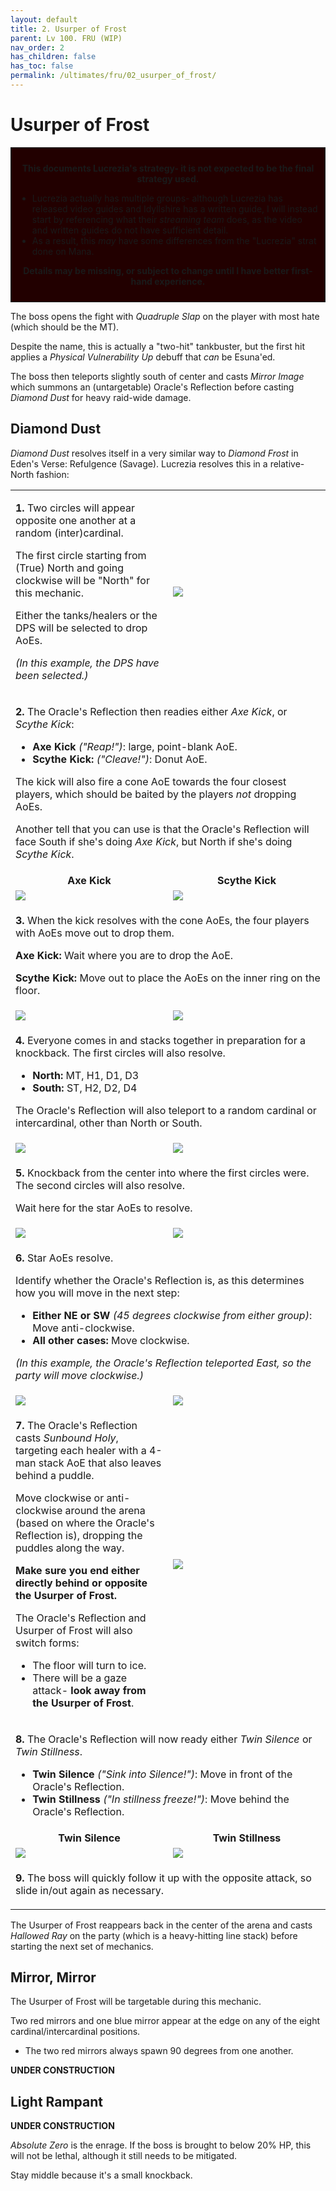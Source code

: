 ```yaml
---
layout: default
title: 2. Usurper of Frost
parent: Lv 100. FRU (WIP)
nav_order: 2
has_children: false
has_toc: false
permalink: /ultimates/fru/02_usurper_of_frost/
---
```


# Usurper of Frost

<div style="background-color: #200 ; padding: 10px; border: 1px solid;">
<p style="text-align:center"><b>This documents Lucrezia's strategy- it is not 
expected to be the final strategy used.</b></p>
<ul>
  <li>Lucrezia actually has multiple groups- although Lucrezia has 
  released video guides and Idyllshire has a written guide, I will instead 
  start by referencing what their <em>streaming team</em> does, as the 
  video and written guides do not have sufficient detail.</li>
  <li>As a result, this <em>may</em> have some differences from the "Lucrezia" 
  strat done on Mana.</li>
</ul>
<p style="text-align:center"><b>Details may be missing, or subject to change
until I have better first-hand experience.</b></p>
</div>

The boss opens the fight with *Quadruple Slap* on the player with most hate
(which should be the MT).

Despite the name, this is actually a "two-hit" tankbuster, but the first hit
applies a *Physical Vulnerability Up* debuff that *can* be Esuna'ed.

The boss then teleports slightly south of center and casts *Mirror Image*
which summons an (untargetable) Oracle's Reflection before casting *Diamond
Dust* for heavy raid-wide damage.

## Diamond Dust

*Diamond Dust* resolves itself in a very similar way to *Diamond Frost* in Eden's Verse: Refulgence (Savage). Lucrezia resolves this in a relative-North fashion:

<table>
  <tr>
    <td width="50%">
      <p><b>1.</b> Two circles will appear opposite one another at a random
      (inter)cardinal.</p>
      <p>The first circle starting from (True) North and going clockwise will
      be "North" for this mechanic.</p>
      <p>Either the tanks/healers or the DPS will be selected to drop AoEs.</p>
      <p><em>(In this example, the DPS have been selected.)</em></p>
    </td>
    <td>
      <img src="{{site.baseurl}}/images/ultimates/fru/02/diamond_dust_01.jpg">
    </td>
  </tr>
  <tr>
    <td colspan="2">
      <p><b>2.</b> The Oracle's Reflection then readies either <em>Axe Kick</em>, or <em>Scythe Kick</em>:</p>
      <ul>
        <li><b>Axe Kick</b> <em>("Reap!")</em>: large, point-blank AoE.</li>
        <li><b>Scythe Kick:</b> <em>("Cleave!")</em>: Donut AoE.</li>
      </ul>
      <p>The kick will also fire a cone AoE towards the four closest players, 
      which should be baited by the players <em>not</em> dropping AoEs.</p>
      <p>Another tell that you can use is that the Oracle's Reflection will 
      face South if she's doing <em>Axe Kick</em>, but North if she's doing 
      <em>Scythe Kick</em>.</p>
    </td>
  </tr>
  <tr>
    <td style="text-align:center">
      <b>Axe Kick</b>
    </td>
    <td style="text-align:center">
      <b>Scythe Kick</b>
    </td>
  </tr>
  <tr>
    <td>
      <img src="{{site.baseurl}}/images/ultimates/fru/02/diamond_dust_02a.jpg">
    </td>
    <td>
      <img src="{{site.baseurl}}/images/ultimates/fru/02/diamond_dust_02b.jpg">
    </td>
  </tr>
  <tr>
    <td colspan="2">
      <p><b>3.</b> When the kick resolves with the cone AoEs, the four players 
      with AoEs move out to drop them.</p>
      <p><b>Axe Kick:</b> Wait where you are to drop the AoE.</p>
      <p><b>Scythe Kick:</b> Move out to place the AoEs on the inner ring on
      the floor.</p>
    </td>
  </tr>
  <tr>
    <td>
      <img src="{{site.baseurl}}/images/ultimates/fru/02/diamond_dust_03a.jpg">
    </td>
    <td>
      <img src="{{site.baseurl}}/images/ultimates/fru/02/diamond_dust_03b.jpg">
    </td>
  </tr>
  <tr>
    <td colspan="2">
      <p><b>4.</b> Everyone comes in and stacks together in preparation for a 
      knockback. The first circles will also resolve.</p>
      <ul>
        <li><b>North:</b> MT, H1, D1, D3</li>
        <li><b>South:</b> ST, H2, D2, D4</li>
      </ul>
      <p>The Oracle's Reflection will also teleport to a random cardinal or 
      intercardinal, other than North or South.</p>
    </td>
  </tr>
  <tr>
    <td>
      <img src="{{site.baseurl}}/images/ultimates/fru/02/diamond_dust_04a.jpg">
    </td>
    <td>
      <img src="{{site.baseurl}}/images/ultimates/fru/02/diamond_dust_04b.jpg">
    </td>
  </tr>
  <tr>
    <td colspan="2">
      <p><b>5.</b> Knockback from the center into where the first circles
      were. The second circles will also resolve.</p>
      <p>Wait here for the star AoEs to resolve.</p>
    </td>
  </tr>
  <tr>
    <td>
      <img src="{{site.baseurl}}/images/ultimates/fru/02/diamond_dust_05a.jpg">
    </td>
    <td>
      <img src="{{site.baseurl}}/images/ultimates/fru/02/diamond_dust_05b.jpg">
    </td>
  </tr>
  <tr>
    <td colspan="2">
      <p><b>6.</b> Star AoEs resolve.</p>
      <p>Identify whether the Oracle's Reflection is, as this determines how
      you will move in the next step:</p>
      <ul>
        <li><b>Either NE or SW</b> <em>(45 degrees clockwise from either group)</em>: Move anti-clockwise.</li>
        <li><b>All other cases:</b> Move clockwise.</li>
      </ul>
      <p><em>(In this example, the Oracle's Reflection teleported East, so the 
      party will move clockwise.)</em></p>
    </td>
  </tr>
  <tr>
    <td>
      <img src="{{site.baseurl}}/images/ultimates/fru/02/diamond_dust_06a.jpg">
    </td>
    <td>
      <img src="{{site.baseurl}}/images/ultimates/fru/02/diamond_dust_06b.jpg">
    </td>
  </tr>
  <tr>
    <td>
      <p><b>7.</b> The Oracle's Reflection casts <em>Sunbound Holy</em>, 
      targeting each healer with a 4-man stack AoE that also leaves behind a 
      puddle.</p>
      <p>Move clockwise or anti-clockwise around the arena (based on where the 
      Oracle's Reflection is), dropping the puddles along the way.</p>
      <p><b>Make sure you end either directly behind or opposite the Usurper 
      of Frost.</b></p>
      <p>The Oracle's Reflection and Usurper of Frost will also switch forms:</p>
      <ul>
        <li>The floor will turn to ice.</li>
        <li>There will be a gaze attack- <b>look away from the Usurper of
        Frost</b>.</li>
      </ul>
    </td>
    <td>
      <img src="{{site.baseurl}}/images/ultimates/fru/02/diamond_dust_07.jpg">
    </td>
  </tr>
  <tr>
    <td colspan="2">
      <p><b>8.</b> The Oracle's Reflection will now ready either <em>Twin 
      Silence</em> or <em>Twin Stillness</em>.</p>
      <ul>
        <li><b>Twin Silence</b> <em>("Sink into Silence!")</em>: Move in front of the Oracle's Reflection.</li>
        <li><b>Twin Stillness</b> <em>("In stillness freeze!")</em>: Move behind the Oracle's Reflection.</li>
      </ul>
    </td>
  </tr>
  <tr>
    <td style="text-align:center">
      <b>Twin Silence</b>
    </td>
    <td style="text-align:center">
      <b>Twin Stillness</b>
    </td>
  </tr>
  <tr>
    <td>
      <img src="{{site.baseurl}}/images/ultimates/fru/02/diamond_dust_08a.jpg">
    </td>
    <td>
      <img src="{{site.baseurl}}/images/ultimates/fru/02/diamond_dust_08b.jpg">
    </td>
  </tr>
  <tr>
    <td colspan="2">
      <p><b>9.</b> The boss will quickly follow it up with the opposite attack,
      so slide in/out again as necessary.</p>
    </td>
  </tr>
</table>

The Usurper of Frost reappears back in the center of the arena and casts 
*Hallowed Ray* on the party (which is a heavy-hitting line stack) before 
starting the next set of mechanics.

## Mirror, Mirror

The Usurper of Frost will be targetable during this mechanic.

Two red mirrors and one blue mirror appear at the edge on any of the eight
cardinal/intercardinal positions.

- The two red mirrors always spawn 90 degrees from one another.

**UNDER CONSTRUCTION**

## Light Rampant

**UNDER CONSTRUCTION**

*Absolute Zero* is the enrage. If the boss is brought to below 20% HP, this will not be lethal, although it still needs to be mitigated.

Stay middle because it's a small knockback.
